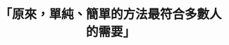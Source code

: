 ---
id: "79"
lang: zh-tw
publish: "TRUE"
description: 「機車排氣定檢精進方案」部會自提案
selected: "FALSE"
blog_selected: "FALSE"
thumbnail: https://img.youtube.com/vi/6i7a4BBJ0zg/maxresdefault.jpg
cover: https://youtu.be/6i7a4BBJ0zg
title: 「原來，單純、簡單的方法最符合多數人的需要」
introduction:
  content: 你知道機車定檢的日期嗎？有沒有忘記定檢的經驗？行政院環保署接獲許多民眾常反應忘記自己的機車定檢日期，為了提供更便民的服務，了解使用者的真正需求是什麼？環保署自行提案，希望藉由多元觀點的集思廣益，找出讓民眾能如期定檢的方法。會議中，遵守規則的民眾認為，定期檢驗是民眾義務，不需要為了少數人修正方法。現場的地方政府環保單位也提供許多實務見解，認為政府願意、提供簡單便利的服務，同時民眾也有責任要自負。這場協作會議盤點出可行的各種方案，同時也促進公私協力，在撙節行政成本的前提下，實需透過各方努力方能推進政策目標。
  image: https://cm.pdis.nat.gov.tw/images/post/1ISIbqDMJ6UD8O0iZJGb7e56P8LmhTltw.jpg
color: red
join:
  type: 部
  title: 「機車定檢期間是否須調整？」
  link: https://join.gov.tw/policies/detail/49370a8f-321e-48c3-9bcf-a2e66dfc9baa
  image: https://cm.pdis.nat.gov.tw/images/post/1diqImWsysIOfAV8F1xW-gAA3zlwdxA3_.jpg
layout: post
departments:
  - 環保署
tags:
  - 交通
  - 財政
  - 公私協力
embed:
  agenda_book:
    links:
      - https://issuu.com/pdis.tw/docs/79-__________-____
  mind_map:
    links:
      - https://miro.com/app/live-embed/o9J_kjY6SF4=/?moveToViewport=-6538,-2891,9069,4951&embedAutoplay=true
  ministry_slide:
    links:
      - https://issuu.com/pdis.tw/docs/1091023___________1_.pptx
  host_slide:
    links:
      - https://issuu.com/pdis.tw/docs/79-__________________
  live:
    links:
      - https://www.youtube.com/watch?v=Wb1o9q7KDVg&list=PLmusXLhyDliYt3yw4rzTce_nY6kpW4ZyT
  transcript:
    links:
      - https://sayit.pdis.nat.gov.tw/2020-10-23-%E9%96%8B%E6%94%BE%E6%94%BF%E5%BA%9C%E7%AC%AC79%E6%AC%A1%E5%8D%94%E4%BD%9C%E6%9C%83%E8%AD%B0
pictures:
  - ""
  - https://cm.pdis.nat.gov.tw/images/post/17-1PUYdWx_wQMg8Lxrz9hCLV-4fEa0hE.jpg
  - https://cm.pdis.nat.gov.tw/images/post/1bxYwRrZAsJ9QXUjdi6sn-tgis8PbhJy6.jpg
---
